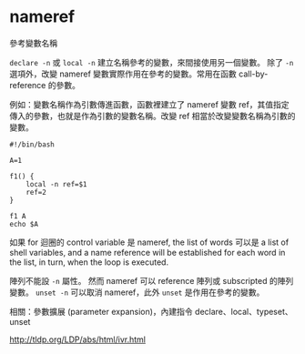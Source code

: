 # nameref
參考變數名稱

`declare -n` 或 `local -n` 建立名稱參考的變數，來間接使用另一個變數。
除了 `-n` 選項外，改變 nameref 變數實際作用在參考的變數。常用在函數 call-by-reference 的參數。

例如：變數名稱作為引數傳進函數，函數裡建立了 nameref 變數 ref，其值指定傳入的參數，也就是作為引數的變數名稱。改變 ref 相當於改變變數名稱為引數的變數。
```
#!/bin/bash

A=1

f1() {
	local -n ref=$1
	ref=2
}

f1 A
echo $A
```

如果 for 迴圈的 control variable 是
       nameref, the list of words 可以是 a list of shell  variables,
       and  a name reference will be established for each word in the list, in
       turn, when the loop is executed.

陣列不能設 `-n` 屬性。
然而 nameref 可以 reference 陣列或 subscripted 的陣列變數。
`unset -n` 可以取消 nameref，此外 `unset` 是作用在參考的變數。

相關：參數擴展 (parameter expansion)，內建指令 declare、local、typeset、unset

http://tldp.org/LDP/abs/html/ivr.html
